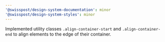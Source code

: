 ```yaml
---
'@swisspost/design-system-documentation': minor
'@swisspost/design-system-styles': minor
---
```


Implemented utility classes `.align-container-start` and `.align-container-end` to align elements to the edge of their container.

